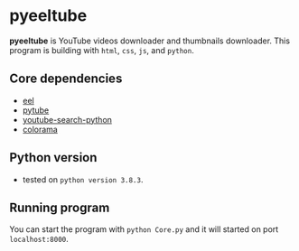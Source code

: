 # pyeeltube
**pyeeltube** is YouTube videos downloader and thumbnails downloader. This program is building with `html`, `css`, `js`, and `python`.

## Core dependencies
- [eel](https://github.com/samuelhwilliams/Eel)
- [pytube](https://github.com/nficano/pytube)
- [youtube-search-python](https://github.com/alexmercerind/youtube-search-python)
- [colorama](https://github.com/tartley/colorama)

## Python version
- tested on `python version 3.8.3`.

## Running program
You can start the program with `python Core.py` and it will started on port `localhost:8000`.
